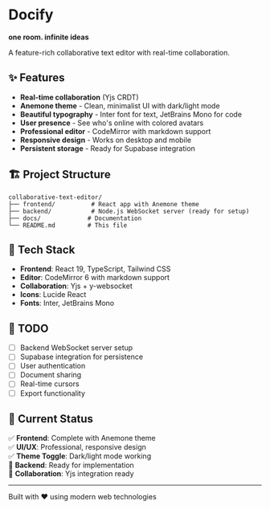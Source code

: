 # Docify

**one room. infinite ideas**

A feature-rich collaborative text editor with real-time collaboration.

## ✨ Features
- **Real-time collaboration** (Yjs CRDT)
- **Anemone theme** - Clean, minimalist UI with dark/light mode
- **Beautiful typography** - Inter font for text, JetBrains Mono for code
- **User presence** - See who's online with colored avatars
- **Professional editor** - CodeMirror with markdown support
- **Responsive design** - Works on desktop and mobile
- **Persistent storage** - Ready for Supabase integration

## 🏗️ Project Structure
```
collaborative-text-editor/
├── frontend/          # React app with Anemone theme
├── backend/           # Node.js WebSocket server (ready for setup)
├── docs/             # Documentation
└── README.md         # This file
```

## 🔧 Tech Stack
- **Frontend**: React 19, TypeScript, Tailwind CSS
- **Editor**: CodeMirror 6 with markdown support
- **Collaboration**: Yjs + y-websocket
- **Icons**: Lucide React
- **Fonts**: Inter, JetBrains Mono

## 📝 TODO
- [ ] Backend WebSocket server setup
- [ ] Supabase integration for persistence
- [ ] User authentication
- [ ] Document sharing
- [ ] Real-time cursors
- [ ] Export functionality

## 🎯 Current Status
✅ **Frontend**: Complete with Anemone theme  
✅ **UI/UX**: Professional, responsive design  
✅ **Theme Toggle**: Dark/light mode working  
🔄 **Backend**: Ready for implementation  
🔄 **Collaboration**: Yjs integration ready  

---

Built with ❤️ using modern web technologies
